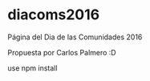 # diacoms2016
Página del Dia de las Comunidades 2016


Propuesta por Carlos Palmero :D

use npm install
